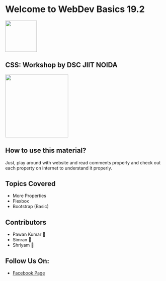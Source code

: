 # Welcome to WebDev Basics 19.2
<img src="https://developers.google.com/community/dsc/images/dsc_lockup.png" height="100px">

## CSS: Workshop by DSC JIIT NOIDA
<img src="https://smallimg.pngkey.com/png/small/141-1415392_css3-css-logo-transparent-background.png" height="200px">


## How to use this material?
Just, play around with website and read comments properly and check out each property on internet to understand it properly.

## Topics Covered

 - More Properties
 - Flexbox
 - Bootstrap (Basic)
 
 ## Contributors 
  
 - Pawan Kumar 👀
 - Simran 🌹
 - Shriyam 🌟

 
 ## Follow Us On:
 
 - <a href="[https://m.facebook.com/story.php?story_fbid=2423124684437609&id=356477227769042](https://m.facebook.com/story.php?story_fbid=2423124684437609&id=356477227769042)">Facebook Page</a>

